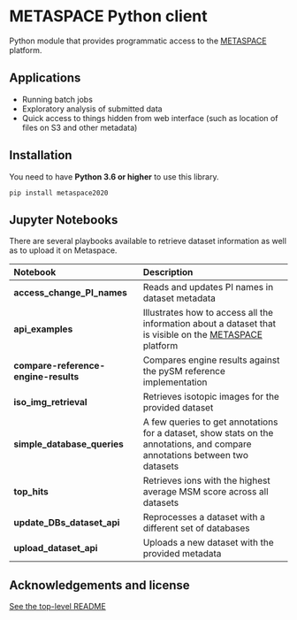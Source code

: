 # METASPACE Python client

Python module that provides programmatic access to the [METASPACE](https://metaspace2020.eu) platform.

## Applications

* Running batch jobs
* Exploratory analysis of submitted data
* Quick access to things hidden from web interface (such as location of files on S3 and other metadata)

## Installation

You need to have **Python 3.6 or higher** to use this library.

`pip install metaspace2020`

## Jupyter Notebooks

There are several playbooks available to retrieve dataset information as well as to upload it on Metaspace.

| Notebook | Description |
| :--- | :--- |
| **access_change_PI_names**| Reads and updates PI names in dataset metadata |
| **api_examples**| Illustrates how to access all the information about a dataset that is visible on the [METASPACE](metaspace2020.eu) platform |
| **compare-reference-engine-results**| Compares engine results against the pySM reference implementation |
| **iso_img_retrieval**| Retrieves isotopic images for the provided dataset |
| **simple_database_queries**| A few queries to get annotations for a dataset, show stats on the annotations, and compare annotations between two datasets |
| **top_hits**| Retrieves ions with the highest average MSM score across all datasets |
| **update_DBs_dataset_api**| Reprocesses a dataset with a different set of databases |
| **upload_dataset_api**| Uploads a new dataset with the provided metadata |

## Acknowledgements and license

[See the top-level README](../../README.md#acknowledgements)